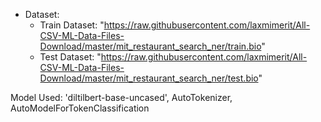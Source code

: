 - Dataset: 
  - Train Dataset: "https://raw.githubusercontent.com/laxmimerit/All-CSV-ML-Data-Files-Download/master/mit_restaurant_search_ner/train.bio"
  - Test Dataset: "https://raw.githubusercontent.com/laxmimerit/All-CSV-ML-Data-Files-Download/master/mit_restaurant_search_ner/test.bio"

Model Used: 'diltilbert-base-uncased', AutoTokenizer, AutoModelForTokenClassification
